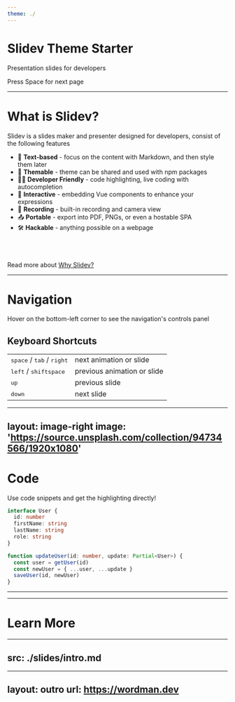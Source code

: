 ```yaml
---
theme: ./
---
```


# Slidev Theme Starter

Presentation slides for developers

<div class="pt-12">
  <span @click="next" class="px-2 p-1 rounded cursor-pointer hover:bg-white hover:bg-opacity-10">
    Press Space for next page <carbon:arrow-right class="inline"/>
  </span>
</div>

---

# What is Slidev?

Slidev is a slides maker and presenter designed for developers, consist of the following features

- 📝 **Text-based** - focus on the content with Markdown, and then style them later
- 🎨 **Themable** - theme can be shared and used with npm packages
- 🧑‍💻 **Developer Friendly** - code highlighting, live coding with autocompletion
- 🤹 **Interactive** - embedding Vue components to enhance your expressions
- 🎥 **Recording** - built-in recording and camera view
- 📤 **Portable** - export into PDF, PNGs, or even a hostable SPA
- 🛠 **Hackable** - anything possible on a webpage

<br>
<br>

Read more about [Why Slidev?](https://sli.dev/guide/why)

---

# Navigation

Hover on the bottom-left corner to see the navigation's controls panel

## Keyboard Shortcuts

|     |     |
| --- | --- |
| <kbd>space</kbd> / <kbd>tab</kbd> / <kbd>right</kbd> | next animation or slide |
| <kbd>left</kbd>  / <kbd>shift</kbd><kbd>space</kbd> | previous animation or slide |
| <kbd>up</kbd> | previous slide |
| <kbd>down</kbd> | next slide |

---
layout: image-right
image: 'https://source.unsplash.com/collection/94734566/1920x1080'
---

# Code

Use code snippets and get the highlighting directly!

```ts
interface User {
  id: number
  firstName: string
  lastName: string
  role: string
}

function updateUser(id: number, update: Partial<User>) {
  const user = getUser(id)
  const newUser = { ...user, ...update }
  saveUser(id, newUser)
}
```

---
---

# Learn More

<qrcode value="https://wordman.dev"> </qrcode>

---
src: ./slides/intro.md
---

---
layout: outro
url: https://wordman.dev
---
